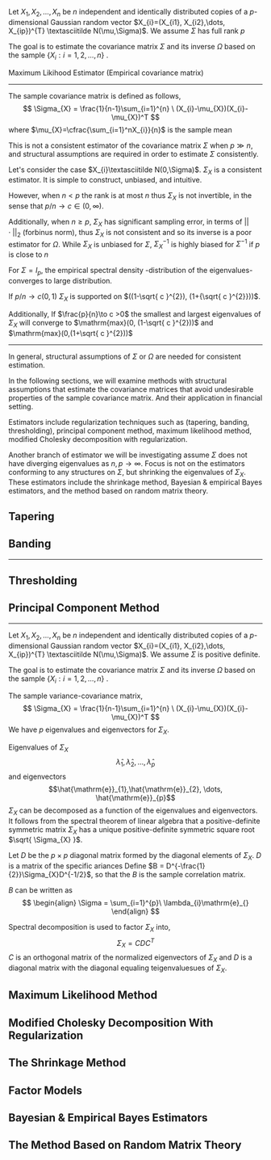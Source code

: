 Let $X_{1}, X_{2},\dots,X_{n}$ be $n$ independent and identically distributed copies of a $p$-dimensional Gaussian random vector $X_{i}=(X_{i1}, X_{i2},\dots, X_{ip})^{T} \textasciitilde N(\mu,\Sigma)$. We assume $\Sigma$ has full rank $p$

The goal is to estimate the covariance matrix $\Sigma$ and its inverse $\Omega$ based on the sample $\{ X_{i} : i=1,2,\dots,n\}$ . 


Maximum Likihood Estimator (Empirical covariance matrix)
***
The sample covariance matrix is defined as follows,
$$
\Sigma_{X} = \frac{1}{n-1}\sum_{i=1}^{n} \ (X_{i}-\mu_{X})(X_{i}-\mu_{X})^T
$$
where $\mu_{X}=\cfrac{\sum_{i=1}^nX_{i}}{n}$ is the sample mean

This is not a consistent estimator of the covariance matrix $\Sigma$ when $p\gg n$, and structural assumptions are required in order to estimate $\Sigma$ consistently. 

Let's consider the case $X_{i}\textasciitilde N(0,\Sigma)$. $\Sigma_{X}$ is a consistent estimator. It is simple to construct, unbiased, and intuitive. 

However, when $n<p$ the rank is at most $n$ thus $\Sigma_{X}$ is not invertible, in the sense that $p/n\to c\in(0,\infty)$. 

Additionally, when $n\geq p$, $\Sigma_{X}$ has significant sampling error, in terms of $||\cdot||_{2}$ (forbinus norm), thus $\Sigma_{X}$ is not consistent and so its inverse is a poor estimator for $\Omega$. While $\Sigma_{X}$ is unbiased for $\Sigma$, $\Sigma_{X}^{-1}$ is highly biased for $\Sigma^{-1}$ if $p$ is close to $n$ 

For $\Sigma=I_{p}$, the empirical spectral density -distribution of the eigenvalues- converges to large distribution.

If $p/n\to c(0,1)$ $\Sigma_{X}$ is supported on $((1-\sqrt{ c }^{2}), (1+{\sqrt{ c }^{2}}))$.

Additionally, If $\frac{p}{n}\to c >0$ the smallest and largest eigenvalues of $\Sigma_{X}$ will converge to $\mathrm{max}(0, (1-\sqrt{ c }^{2}))$ and $\mathrm{max}(0,(1+\sqrt{ c }^{2}))$ 
***
In general, structural assumptions of $\Sigma$ or $\Omega$ are needed for consistent estimation. 

In the following sections, we will examine methods with structural assumptions that estimate the covariance matrices that avoid undesirable properties of the sample covariance matrix. And their application in financial setting. 

Estimators include regularization techniques such as (tapering, banding, thresholding), principal component method, maximum likelihood method, modified Cholesky decomposition with regularization.

Another branch of estimator we will be investigating assume $\Sigma$ does not have diverging eigenvalues as $n,p \to \infty$. Focus is not on the estimators conforming to any structures on $\Sigma$, but shrinking the eigenvalues of $\Sigma_{X}$. These estimators include the shrinkage method, Bayesian & empirical Bayes estimators, and the method based on random matrix theory. 



## Tapering

## Banding
***
## Thresholding

## Principal Component Method
***
Let $X_{1}, X_{2},\dots,X_{n}$ be $n$ independent and identically distributed copies of a $p$-dimensional Gaussian random vector $X_{i}=(X_{i1}, X_{i2},\dots, X_{ip})^{T} \textasciitilde N(\mu,\Sigma)$. We assume $\Sigma$ is positive definite.

The goal is to estimate the covariance matrix $\Sigma$ and its inverse $\Omega$ based on the sample $\{ X_{i} : i=1,2,\dots,n\}$ . 

The sample variance-covariance matrix,
$$
\Sigma_{X} = \frac{1}{n-1}\sum_{i=1}^{n} \ (X_{i}-\mu_{X})(X_{i}-\mu_{X})^T
$$
We have $p$ eigenvalues and eigenvectors for $\Sigma_{X}$.

Eigenvalues of $\Sigma_{X}$
$$
\hat{\lambda}_{1}, \hat{\lambda}_{2},\dots, \hat{\lambda}_{p}
$$
and eigenvectors 
$$\hat{\mathrm{e}}_{1},\hat{\mathrm{e}}_{2}, \dots, \hat{\mathrm{e}}_{p}$$
$\Sigma_{X}$ can be decomposed as a function of the eigenvalues and eigenvectors. It follows from the spectral theorem of linear algebra that a positive-definite symmetric matrix $\Sigma_{X}$ has a unique positive-definite symmetric square root $\sqrt{ \Sigma_{X} }$.

Let $D$ be the $p\times p$ diagonal matrix formed by the diagonal elements of $\Sigma_{X}$. $D$ is a matrix of the specific ariances
Define $B = D^{-\frac{1}{2}}\Sigma_{X}D^{-1/2}$, so that the $B$ is the sample correlation matrix.

$B$ can be written as 
$$
\begin{align}
\Sigma = \sum_{i=1}^{p}\ \lambda_{i}\mathrm{e}_{}
\end{align}
$$


Spectral decomposition is used to factor $\Sigma_{X}$ into,
$$
\Sigma_{X}=CDC^T
$$
$C$ is an orthogonal matrix of the normalized eigenvectors of $\Sigma_{X}$ and $D$ is a diagonal matrix with the diagonal equaling teigenvaluesues of $\Sigma_{X}$. 






## Maximum Likelihood Method
## Modified Cholesky Decomposition With Regularization

## The Shrinkage Method



## Factor Models

## Bayesian & Empirical Bayes Estimators

## The Method Based on Random Matrix Theory
